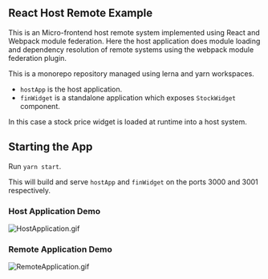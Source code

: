 ## React Host Remote Example

This is an Micro-frontend host remote system implemented using React and Webpack module federation. Here the host application does module loading and dependency resolution of remote systems using the webpack module federation plugin. 

This is a monorepo repository managed using lerna and yarn workspaces.

- `hostApp` is the host application.
- `finWidget` is a standalone application which exposes `StockWidget` component.

In this case a stock price widget is loaded at runtime into a host system.

## Starting the App

Run `yarn start`. 

This will build and serve `hostApp` and `finWidget` on the ports 3000 and 3001 respectively.

### Host Application Demo

![HostApplication.gif](https://github.com/madhavms/react-host-remote/blob/main/img/HostApplication.gif)


### Remote Application Demo

![RemoteApplication.gif](https://github.com/madhavms/react-host-remote/blob/main/img/RemoteApplication.gif)